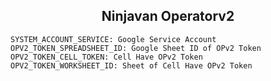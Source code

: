 <h2 align="center">Ninjavan Operatorv2</h2>

```
SYSTEM_ACCOUNT_SERVICE: Google Service Account
OPV2_TOKEN_SPREADSHEET_ID: Google Sheet ID of OPv2 Token
OPV2_TOKEN_CELL_TOKEN: Cell Have OPv2 Token
OPV2_TOKEN_WORKSHEET_ID: Sheet of Cell Have OPv2 Token
```

